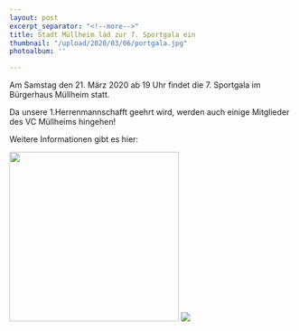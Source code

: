 ```yaml
---
layout: post
excerpt_separator: "<!--more-->"
title: Stadt Müllheim läd zur 7. Sportgala ein
thumbnail: "/upload/2020/03/06/portgala.jpg"
photoalbum: ''

---
```

Am Samstag den 21. März 2020 ab 19 Uhr findet die 7. Sportgala im Bürgerhaus Müllheim statt.

Da unsere 1.Herrenmannschafft  geehrt wird, werden auch einige Mitglieder des VC Müllheims hingehen!
<!--more-->
Weitere Informationen gibt es hier:

<a href="/upload/2020/03/06/Einladung_zur_7.Müllheimer_Sportgala_21.03.2020.pdf"><img src="/upload/2020/03/06/Einladung_zur_7.Müllheimer_Sportgala_21.03.2020.jpg" style="height:300px;width:auto"></a> <a href="/upload/2020/03//Plakat_Sportgala_2020.pdf" style="height:300px;width:auto"><img src="/upload/2020/03//Plakat_Sportgala_2020.jpg"></a>
